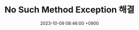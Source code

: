 ---
layout: post
title:  "No Such Method Exception 해결"
date:   2023-10-09 08:46:00 +0900
categories: dev
description: >
  '자바, 코틀린, 스프링 등 개발 관련된 지식들을 기록합니다.'
---